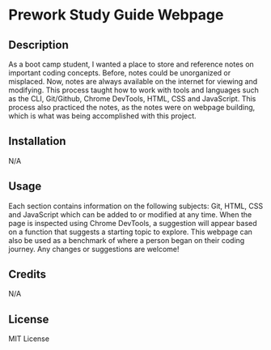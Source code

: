  # Prework Study Guide Webpage

## Description

As a boot camp student, I wanted a place to store and reference notes on important coding concepts. Before, notes could be unorganized or misplaced. Now, notes are always available on the internet for viewing and modifying. This process taught how to work with tools and languages such as the CLI, Git/Github, Chrome DevTools, HTML, CSS and JavaScript. This process also practiced the notes, as the notes were on webpage building, which is what was being accomplished with this project.


## Installation

N/A

## Usage

Each section contains information on the following subjects: Git, HTML, CSS and JavaScript which can be added to or modified at any time. When the page is inspected using Chrome DevTools, a suggestion will appear based on a function that suggests a starting topic to explore. This webpage can also be used as a benchmark of where a person began on their coding journey. Any changes or suggestions are welcome!

## Credits

N/A

## License

MIT License